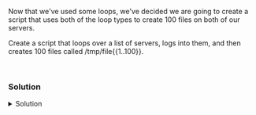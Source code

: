 Now that we've used some loops, we've decided we are going to create a script that uses both of the loop types to create 100 files on both of our servers.

Create a script that loops over a list of servers, logs into them, and then creates 100 files called /tmp/file{{1..100}}.

<br>

### Solution
<details>
<summary>Solution</summary>

Create a script that connects over ssh to both servers and creates the necessary files. use vi or the text editor of your choice to create this script /root/file_create.sh


```plain
#!/bin/bash

for server in $(cat /root/servers.txt)
  do ssh $server 'for i in $(seq 100); do touch /tmp/file$i; done'
done

```

Set the file to executable for root user and root group.

```plain
chmod 750 /root/file_create.sh
```{{exec}}

Execute the script

```plain
/root/file_create.sh
```{{exec}}


If this works, you can see the files in both locations with this loop.

```plain
for server in controlplane node01; do ssh $server 'hostname;ls /tmp/file* | wc -l'; done
```{{exec}}

Do you see the output you expected? Why or why not?

</details>
